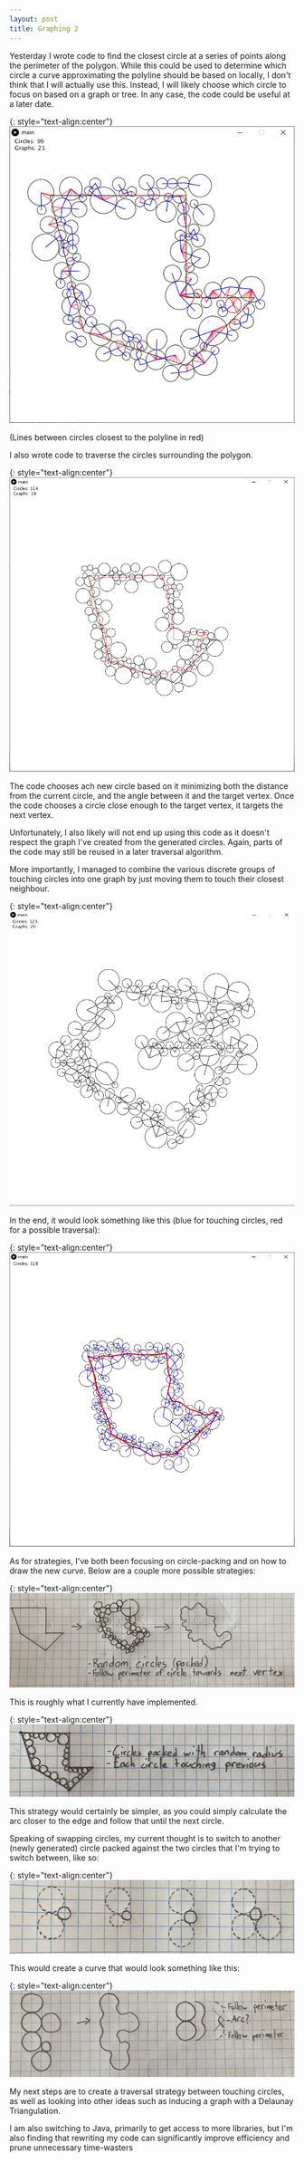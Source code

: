 ```yaml
---
layout: post
title: Graphing 2
---
```


Yesterday I wrote code to find the closest circle at a series of points along the perimeter of the polygon. While this could be used to determine which circle a curve approximating the polyline should be based on locally, I don't think that I will actually use this. Instead, I will likely choose which circle to focus on based on a graph or tree. In any case, the code could be useful at a later date.

{: style="text-align:center"}
![A series of short red lines connect from the perimeter of the polygon to the closest circle.](https://raw.githubusercontent.com/MichaelMBradley/Detailing/gh-pages/_assets/05-07/ClosestCircle.png)

(Lines between circles closest to the polyline in red)

I also wrote code to traverse the circles surrounding the polygon.

{: style="text-align:center"}
![A series of red lines connect many circles surrounding the polygon.](https://raw.githubusercontent.com/MichaelMBradley/Detailing/gh-pages/_assets/05-07/Traversal.png)

The code chooses ach new circle based on it minimizing both the distance from the current circle, and the angle between it and the target vertex. Once the code chooses a circle close enough to the target vertex, it targets the next vertex.

Unfortunately, I also likely will not end up using this code as it doesn't respect the graph I've created from the generated circles. Again, parts of the code may still be reused in a later traversal algorithm.

More importantly, I managed to combine the various discrete groups of touching circles into one graph by just moving them to touch their closest neighbour.

{: style="text-align:center"}
![Many circles slowly come together to form one graph.](https://raw.githubusercontent.com/MichaelMBradley/Detailing/gh-pages/_assets/05-07/Condensing.gif)

In the end, it would look something like this (blue for touching circles, red for a possible traversal):

{: style="text-align:center"}
![A circle packing around a polygon.](https://raw.githubusercontent.com/MichaelMBradley/Detailing/gh-pages/_assets/05-07/Singular.png)

As for strategies, I've both been focusing on circle-packing and on how to draw the new curve. Below are a couple more possible strategies:

{: style="text-align:center"}
![A random circle-packing.](https://raw.githubusercontent.com/MichaelMBradley/Detailing/gh-pages/_assets/05-07/RandomFill.jpeg)

This is roughly what I currently have implemented.

{: style="text-align:center"}
![A circle packing only on the inside of the polygon.](https://raw.githubusercontent.com/MichaelMBradley/Detailing/gh-pages/_assets/05-07/RandomInterior.jpeg)

This strategy would certainly be simpler, as you could simply calculate the arc closer to the edge and follow that until the next circle.

Speaking of swapping circles, my current thought is to switch to another (newly generated) circle packed against the two circles that I'm trying to switch between, like so:

{: style="text-align:center"}
![Packed circles, some with dashed lines.](https://raw.githubusercontent.com/MichaelMBradley/Detailing/gh-pages/_assets/05-07/BetweenCircles.jpeg)

This would create a curve that would look something like this:

{: style="text-align:center"}
![A curve wraps around some circles.](https://raw.githubusercontent.com/MichaelMBradley/Detailing/gh-pages/_assets/05-07/AroundCircles.jpeg)

My next steps are to create a traversal strategy between touching circles, as well as looking into other ideas such as inducing a graph with a Delaunay Triangulation.

I am also switching to Java, primarily to get access to more libraries, but I'm also finding that rewriting my code can significantly improve efficiency and prune unnecessary time-wasters
